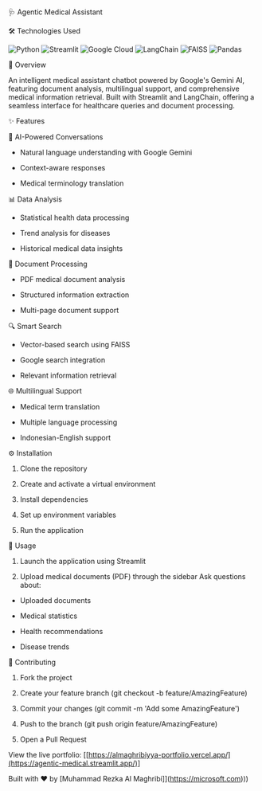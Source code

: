 🩺 Agentic Medical Assistant

🛠️ Technologies Used

<img alt="Python" src="https://img.shields.io/badge/Python-3776AB?style=for-the-badge&amp;logo=python&amp;logoColor=white">
<img alt="Streamlit" src="https://img.shields.io/badge/Streamlit-FF4B4B?style=for-the-badge&amp;logo=streamlit&amp;logoColor=white">
<img alt="Google Cloud" src="https://img.shields.io/badge/Google_Cloud-4285F4?style=for-the-badge&amp;logo=google-cloud&amp;logoColor=white">
<img alt="LangChain" src="https://img.shields.io/badge/LangChain-121D33?style=for-the-badge&amp;logo=chainlink&amp;logoColor=white">
<img alt="FAISS" src="https://img.shields.io/badge/FAISS-00ADD8?style=for-the-badge&amp;logo=facebook&amp;logoColor=white">
<img alt="Pandas" src="https://img.shields.io/badge/Pandas-150458?style=for-the-badge&amp;logo=pandas&amp;logoColor=white">

🌟 Overview

An intelligent medical assistant chatbot powered by Google's Gemini AI, featuring document analysis, multilingual support, and comprehensive medical information retrieval. Built with Streamlit and LangChain, offering a seamless interface for healthcare queries and document processing.

✨ Features

🤖 AI-Powered Conversations

- Natural language understanding with Google Gemini

- Context-aware responses

- Medical terminology translation

📊 Data Analysis

- Statistical health data processing

- Trend analysis for diseases

- Historical medical data insights

📄 Document Processing

- PDF medical document analysis

- Structured information extraction

- Multi-page document support

🔍 Smart Search

- Vector-based search using FAISS

- Google search integration

- Relevant information retrieval

🌐 Multilingual Support

- Medical term translation

- Multiple language processing

- Indonesian-English support

⚙️ Installation

1. Clone the repository

2. Create and activate a virtual environment

3. Install dependencies

4. Set up environment variables

5. Run the application

🚀 Usage

1. Launch the application using Streamlit

2. Upload medical documents (PDF) through the sidebar
Ask questions about:

- Uploaded documents
  
- Medical statistics

- Health recommendations

- Disease trends

🤝 Contributing

1. Fork the project

2. Create your feature branch (git checkout -b feature/AmazingFeature)

3. Commit your changes (git commit -m 'Add some AmazingFeature')

4. Push to the branch (git push origin feature/AmazingFeature)

5. Open a Pull Request

View the live portfolio: [[https://almaghribiyya-portfolio.vercel.app/](https://agentic-medical.streamlit.app/)]

Built with ❤️ by [Muhammad Rezka Al Maghribi]](https://microsoft.com)))
